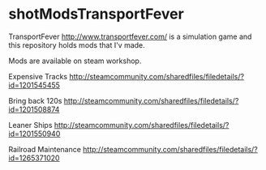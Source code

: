 # shotModsTransportFever

TransportFever http://www.transportfever.com/ is a simulation game and this repository holds mods that I'v made.

Mods are available on steam workshop.

Expensive Tracks
http://steamcommunity.com/sharedfiles/filedetails/?id=1201545455

Bring back 120s
http://steamcommunity.com/sharedfiles/filedetails/?id=1201508874

Leaner Ships
http://steamcommunity.com/sharedfiles/filedetails/?id=1201550940

Railroad Maintenance
http://steamcommunity.com/sharedfiles/filedetails/?id=1265371020
